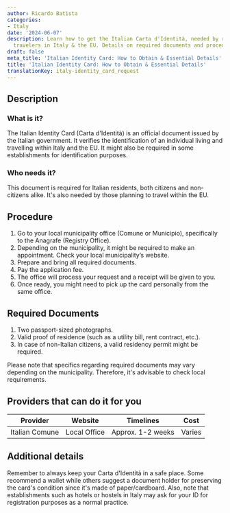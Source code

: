 ```yaml
---
author: Ricardo Batista
categories:
- Italy
date: '2024-06-07'
description: Learn how to get the Italian Carta d'Identità, needed by residents and
  travelers in Italy & the EU. Details on required documents and procedures.
draft: false
meta_title: 'Italian Identity Card: How to Obtain & Essential Details'
title: 'Italian Identity Card: How to Obtain & Essential Details'
translationKey: italy-identity_card_request
---
```



## Description
### What is it?
The Italian Identity Card (Carta d'Identità) is an official document issued by the Italian government. It verifies the identification of an individual living and travelling within Italy and the EU. It might also be required in some establishments for identification purposes.

### Who needs it?
This document is required for Italian residents, both citizens and non-citizens alike. It's also needed by those planning to travel within the EU.

## Procedure
1. Go to your local municipality office (Comune or Municipio), specifically to the Anagrafe (Registry Office).
2. Depending on the municipality, it might be required to make an appointment. Check your local municipality’s website.
3. Prepare and bring all required documents.
4. Pay the application fee. 
5. The office will process your request and a receipt will be given to you. 
6. Once ready, you might need to pick up the card personally from the same office.

## Required Documents
1. Two passport-sized photographs.
2. Valid proof of residence (such as a utility bill, rent contract, etc.).
3. In case of non-Italian citizens, a valid residency permit might be required.

Please note that specifics regarding required documents may vary depending on the municipality. Therefore, it's advisable to check local requirements.

## Providers that can do it for you

| Provider        |     Website               |     Timelines         |       Cost     |
| --------------- | ----------------- |  :-------------: | :-------------: |
| Italian Comune |  Local Office     |    Approx. 1-2 weeks  |        Varies       |

## Additional details
Remember to always keep your Carta d'Identità in a safe place. Some recommend a wallet while others suggest a document holder for preserving the card's condition since it's made of paper/cardboard. Also, note that establishments such as hotels or hostels in Italy may ask for your ID for registration purposes as a normal practice.